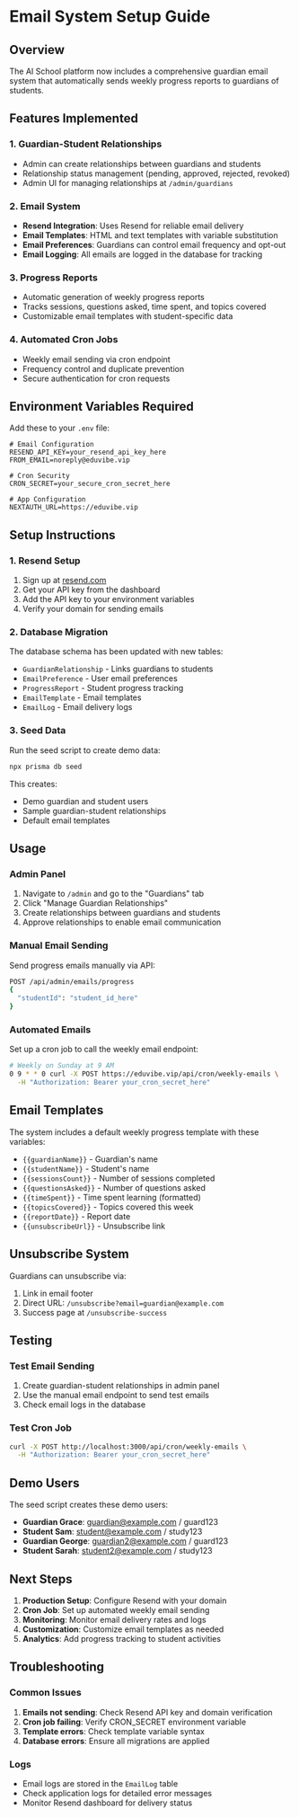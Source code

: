 # Email System Setup Guide

## Overview
The AI School platform now includes a comprehensive guardian email system that automatically sends weekly progress reports to guardians of students.

## Features Implemented

### 1. Guardian-Student Relationships
- Admin can create relationships between guardians and students
- Relationship status management (pending, approved, rejected, revoked)
- Admin UI for managing relationships at `/admin/guardians`

### 2. Email System
- **Resend Integration**: Uses Resend for reliable email delivery
- **Email Templates**: HTML and text templates with variable substitution
- **Email Preferences**: Guardians can control email frequency and opt-out
- **Email Logging**: All emails are logged in the database for tracking

### 3. Progress Reports
- Automatic generation of weekly progress reports
- Tracks sessions, questions asked, time spent, and topics covered
- Customizable email templates with student-specific data

### 4. Automated Cron Jobs
- Weekly email sending via cron endpoint
- Frequency control and duplicate prevention
- Secure authentication for cron requests

## Environment Variables Required

Add these to your `.env` file:

```env
# Email Configuration
RESEND_API_KEY=your_resend_api_key_here
FROM_EMAIL=noreply@eduvibe.vip

# Cron Security
CRON_SECRET=your_secure_cron_secret_here

# App Configuration
NEXTAUTH_URL=https://eduvibe.vip
```

## Setup Instructions

### 1. Resend Setup
1. Sign up at [resend.com](https://resend.com)
2. Get your API key from the dashboard
3. Add the API key to your environment variables
4. Verify your domain for sending emails

### 2. Database Migration
The database schema has been updated with new tables:
- `GuardianRelationship` - Links guardians to students
- `EmailPreference` - User email preferences
- `ProgressReport` - Student progress tracking
- `EmailTemplate` - Email templates
- `EmailLog` - Email delivery logs

### 3. Seed Data
Run the seed script to create demo data:
```bash
npx prisma db seed
```

This creates:
- Demo guardian and student users
- Sample guardian-student relationships
- Default email templates

## Usage

### Admin Panel
1. Navigate to `/admin` and go to the "Guardians" tab
2. Click "Manage Guardian Relationships"
3. Create relationships between guardians and students
4. Approve relationships to enable email communication

### Manual Email Sending
Send progress emails manually via API:
```bash
POST /api/admin/emails/progress
{
  "studentId": "student_id_here"
}
```

### Automated Emails
Set up a cron job to call the weekly email endpoint:
```bash
# Weekly on Sunday at 9 AM
0 9 * * 0 curl -X POST https://eduvibe.vip/api/cron/weekly-emails \
  -H "Authorization: Bearer your_cron_secret_here"
```

## Email Templates

The system includes a default weekly progress template with these variables:
- `{{guardianName}}` - Guardian's name
- `{{studentName}}` - Student's name
- `{{sessionsCount}}` - Number of sessions completed
- `{{questionsAsked}}` - Number of questions asked
- `{{timeSpent}}` - Time spent learning (formatted)
- `{{topicsCovered}}` - Topics covered this week
- `{{reportDate}}` - Report date
- `{{unsubscribeUrl}}` - Unsubscribe link

## Unsubscribe System

Guardians can unsubscribe via:
1. Link in email footer
2. Direct URL: `/unsubscribe?email=guardian@example.com`
3. Success page at `/unsubscribe-success`

## Testing

### Test Email Sending
1. Create guardian-student relationships in admin panel
2. Use the manual email endpoint to send test emails
3. Check email logs in the database

### Test Cron Job
```bash
curl -X POST http://localhost:3000/api/cron/weekly-emails \
  -H "Authorization: Bearer your_cron_secret_here"
```

## Demo Users

The seed script creates these demo users:
- **Guardian Grace**: guardian@example.com / guard123
- **Student Sam**: student@example.com / study123
- **Guardian George**: guardian2@example.com / guard123
- **Student Sarah**: student2@example.com / study123

## Next Steps

1. **Production Setup**: Configure Resend with your domain
2. **Cron Job**: Set up automated weekly email sending
3. **Monitoring**: Monitor email delivery rates and logs
4. **Customization**: Customize email templates as needed
5. **Analytics**: Add progress tracking to student activities

## Troubleshooting

### Common Issues
1. **Emails not sending**: Check Resend API key and domain verification
2. **Cron job failing**: Verify CRON_SECRET environment variable
3. **Template errors**: Check template variable syntax
4. **Database errors**: Ensure all migrations are applied

### Logs
- Email logs are stored in the `EmailLog` table
- Check application logs for detailed error messages
- Monitor Resend dashboard for delivery status

